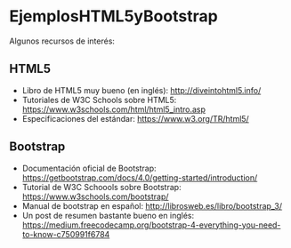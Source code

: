 # EjemplosHTML5yBootstrap

Algunos recursos de interés:

## HTML5
 - Libro de HTML5 muy bueno (en inglés): http://diveintohtml5.info/
 - Tutoriales de W3C Schools sobre HTML5: https://www.w3schools.com/html/html5_intro.asp
 - Especificaciones del estándar: https://www.w3.org/TR/html5/
 
## Bootstrap
 - Documentación oficial de Bootstrap: https://getbootstrap.com/docs/4.0/getting-started/introduction/
 - Tutorial de W3C Schoools sobre Bootstrap: https://www.w3schools.com/bootstrap/
 - Manual de bootstrap en español: http://librosweb.es/libro/bootstrap_3/
 - Un post de resumen bastante bueno en inglés: https://medium.freecodecamp.org/bootstrap-4-everything-you-need-to-know-c750991f6784
